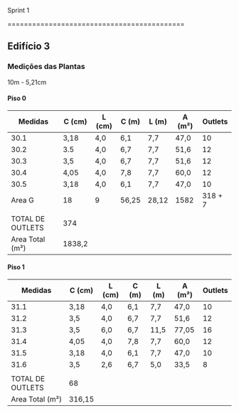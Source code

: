 Sprint 1

===========================================
## Edifício 3

### Medições das Plantas

10m - 5,21cm

#### Piso 0
| Medidas | C (cm)  | L (cm)  | C (m)  | L (m)  | A (m²)  |Outlets|
|---------|---------|---------|--------|--------|-------- |-------|
| 30.1    | 3,18    | 4,0     | 6,1    | 7,7    | 47,0    |  10   |
| 30.2    | 3.5     | 4,0     | 6,7    | 7,7    | 51,6    |  12   |
| 30.3    | 3,5     | 4,0     | 6,7    | 7,7    | 51,6    |  12   |
| 30.4    | 4,05    | 4,0     | 7,8    | 7,7    | 60,0    |  12   |
| 30.5    | 3,18    | 4,0     | 6,1    | 7,7    | 47,0    |  10   |
| Area G  | 18      | 9       | 56,25  | 28,12  | 1582    |318 + 7|
|         |         |         |        |        |         |       |
|TOTAL DE OUTLETS   |   374   |        |        |         |       |
|Area Total (m²)    |  1838,2 |        |        |         |       |

#### Piso 1
| Medidas | C (cm)  | L (cm)  | C (m)  | L (m)  | A (m²)  |Outlets|
|---------|---------|---------|--------|--------|-------- |-------|
| 31.1    | 3,18    | 4,0     | 6,1    | 7,7    | 47,0    |  10   |
| 31.2    | 3,5     | 4,0     | 6,7    | 7,7    | 51,6    |  12   |
| 31.3    | 3,5     | 6,0     | 6,7    | 11,5   | 77,05   |  16   |
| 31.4    | 4,05    | 4,0     | 7,8    | 7,7    | 60,0    |  12   |
| 31.5    | 3,18    | 4,0     | 6,1    | 7,7    | 47,0    |  10   |
| 31.6    | 3,5     | 2,6     | 6,7    | 5,0    | 33,5    |   8   |
|         |         |         |        |        |         |       |
|TOTAL DE OUTLETS   |   68    |        |        |         |       |
|Area Total (m²)    | 316,15  |        |        |         |       |
